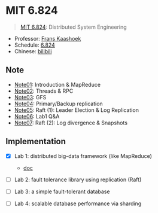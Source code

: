 # MIT 6.824

> [MIT 6.824](https://pdos.csail.mit.edu/6.824/schedule.html):
> Distributed System Engineering

* Professor: [Frans Kaashoek](https://people.csail.mit.edu/kaashoek/)
* Schedule: [6.824](https://pdos.csail.mit.edu/6.824/schedule.html)
* Chinese: [bilibili](https://www.bilibili.com/video/BV16f4y1z7kn)

## Note

* [Note01](./note/Note01.md): Introduction & MapReduce
* [Note02](./note/Note02.md): Threads & RPC
* [Note03](./note/Note03.md): GFS
* [Note04](./note/Note04.md): Primary/Backup replication
* [Note05](./note/Note05.md): Raft (1): Leader Election & Log Replication
* [Note06](./note/Note06.md): Lab1 Q&A
* [Note07](./note/Note07.md): Raft (2): Log divergence & Snapshots

## Implementation

* [x] Lab 1: distributed big-data framework (like MapReduce)
    * [doc](./doc/lab1.md)
* [ ] Lab 2: fault tolerance library using replication (Raft)
* [ ] Lab 3: a simple fault-tolerant database
* [ ] Lab 4: scalable database performance via sharding

